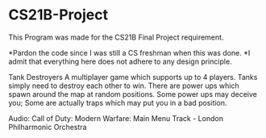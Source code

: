 # CS21B-Project
This Program was made for the CS21B Final Project requirement. 

*Pardon the code since I was still a CS freshman when this was done. 
*I admit that everything here does not adhere to any design principle.

Tank Destroyers
A multiplayer game which supports up to 4 players.
Tanks simply need to destroy each other to win.
There are power ups which spawn around the map at random positions.
Some power ups may deceive you; Some are actually traps which may put you in a bad position.

Audio: 
Call of Duty: Modern Warfare: Main Menu Track - London Philharmonic Orchestra
